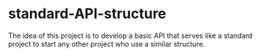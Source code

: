 # standard-API-structure
The idea of this project is to develop a basic API that serves like a standard project to start any other project who use a similar structure.
